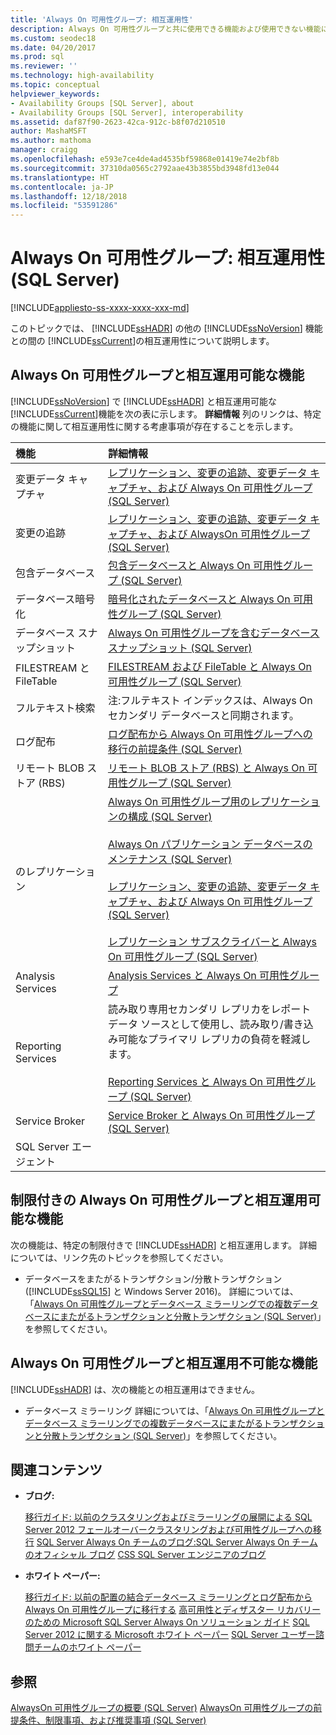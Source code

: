 ```yaml
---
title: 'Always On 可用性グループ: 相互運用性'
description: Always On 可用性グループと共に使用できる機能および使用できない機能について説明します。
ms.custom: seodec18
ms.date: 04/20/2017
ms.prod: sql
ms.reviewer: ''
ms.technology: high-availability
ms.topic: conceptual
helpviewer_keywords:
- Availability Groups [SQL Server], about
- Availability Groups [SQL Server], interoperability
ms.assetid: daf87f90-2623-42ca-912c-b8f07d210510
author: MashaMSFT
ms.author: mathoma
manager: craigg
ms.openlocfilehash: e593e7ce4de4ad4535bf59868e01419e74e2bf8b
ms.sourcegitcommit: 37310da0565c2792aae43b3855bd3948fd13e044
ms.translationtype: HT
ms.contentlocale: ja-JP
ms.lasthandoff: 12/18/2018
ms.locfileid: "53591286"
---
```

# <a name="always-on-availability-groups-interoperability-sql-server"></a>Always On 可用性グループ: 相互運用性 (SQL Server)
[!INCLUDE[appliesto-ss-xxxx-xxxx-xxx-md](../../../includes/appliesto-ss-xxxx-xxxx-xxx-md.md)]

このトピックでは、 [!INCLUDE[ssHADR](../../../includes/sshadr-md.md)] の他の [!INCLUDE[ssNoVersion](../../../includes/ssnoversion-md.md)] 機能との間の [!INCLUDE[ssCurrent](../../../includes/sscurrent-md.md)]の相互運用性について説明します。

## <a name="Interop"></a> Always On 可用性グループと相互運用可能な機能

[!INCLUDE[ssNoVersion](../../../includes/ssnoversion-md.md)] で [!INCLUDE[ssHADR](../../../includes/sshadr-md.md)] と相互運用可能な [!INCLUDE[ssCurrent](../../../includes/sscurrent-md.md)]機能を次の表に示します。 **詳細情報** 列のリンクは、特定の機能に関して相互運用性に関する考慮事項が存在することを示します。

|機能|詳細情報|
|:------|:---------------|
|変更データ キャプチャ|[レプリケーション、変更の追跡、変更データ キャプチャ、および Always On 可用性グループ &#40;SQL Server&#41;](../../../database-engine/availability-groups/windows/replicate-track-change-data-capture-always-on-availability.md)|
|変更の追跡|[レプリケーション、変更の追跡、変更データ キャプチャ、および AlwaysOn 可用性グループ &#40;SQL Server&#41;](../../../database-engine/availability-groups/windows/replicate-track-change-data-capture-always-on-availability.md)|
|包含データベース|[包含データベースと Always On 可用性グループ &#40;SQL Server&#41;](../../../database-engine/availability-groups/windows/contained-databases-with-always-on-availability-groups-sql-server.md)|
|データベース暗号化|[暗号化されたデータベースと Always On 可用性グループ &#40;SQL Server&#41;](../../../database-engine/availability-groups/windows/encrypted-databases-with-always-on-availability-groups-sql-server.md)|
|データベース スナップショット|[Always On 可用性グループを含むデータベース スナップショット &#40;SQL Server&#41;](../../../database-engine/availability-groups/windows/database-snapshots-with-always-on-availability-groups-sql-server.md)|
|FILESTREAM と FileTable|[FILESTREAM および FileTable と Always On 可用性グループ &#40;SQL Server&#41;](../../../database-engine/availability-groups/windows/filestream-and-filetable-with-always-on-availability-groups-sql-server.md)|
|フルテキスト検索|注:フルテキスト インデックスは、Always On セカンダリ データベースと同期されます。|
|ログ配布|[ログ配布から Always On 可用性グループへの移行の前提条件 &#40;SQL Server&#41;](../../../database-engine/availability-groups/windows/prereqs-migrating-log-shipping-to-always-on-availability-groups.md)|
|リモート BLOB ストア (RBS)|[リモート BLOB ストア &#40;RBS&#41; と Always On 可用性グループ &#40;SQL Server&#41;](../../../database-engine/availability-groups/windows/remote-blob-store-rbs-and-always-on-availability-groups-sql-server.md)|
|のレプリケーション|[Always On 可用性グループ用のレプリケーションの構成 &#40;SQL Server&#41;](../../../database-engine/availability-groups/windows/configure-replication-for-always-on-availability-groups-sql-server.md)<br /><br /> [Always On パブリケーション データベースのメンテナンス &#40;SQL Server&#41;](../../../database-engine/availability-groups/windows/maintaining-an-always-on-publication-database-sql-server.md)<br /><br /> [レプリケーション、変更の追跡、変更データ キャプチャ、および Always On 可用性グループ &#40;SQL Server&#41;](../../../database-engine/availability-groups/windows/replicate-track-change-data-capture-always-on-availability.md)<br /><br /> [レプリケーション サブスクライバーと Always On 可用性グループ &#40;SQL Server&#41;](../../../database-engine/availability-groups/windows/replication-subscribers-and-always-on-availability-groups-sql-server.md)|
|Analysis Services|[Analysis Services と Always On 可用性グループ](../../../database-engine/availability-groups/windows/analysis-services-with-always-on-availability-groups.md)|
|Reporting Services|読み取り専用セカンダリ レプリカをレポート データ ソースとして使用し、読み取り/書き込み可能なプライマリ レプリカの負荷を軽減します。<br /><br /> [Reporting Services と Always On 可用性グループ &#40;SQL Server&#41;](../../../database-engine/availability-groups/windows/reporting-services-with-always-on-availability-groups-sql-server.md)|
|Service Broker|[Service Broker と Always On 可用性グループ &#40;SQL Server&#41;](../../../database-engine/availability-groups/windows/service-broker-with-always-on-availability-groups-sql-server.md)|
|SQL Server エージェント|&nbsp;|

## <a name="restrictions"></a> 制限付きの Always On 可用性グループと相互運用可能な機能

次の機能は、特定の制限付きで [!INCLUDE[ssHADR](../../../includes/sshadr-md.md)] と相互運用します。 詳細については、リンク先のトピックを参照してください。

- データベースをまたがるトランザクション/分散トランザクション ([!INCLUDE[ssSQL15](../../../includes/sssql15-md.md)] と Windows Server 2016)。 詳細については、「[Always On 可用性グループとデータベース ミラーリングでの複数データベースにまたがるトランザクションと分散トランザクション &#40;SQL Server&#41;](../../../database-engine/availability-groups/windows/transactions-always-on-availability-and-database-mirroring.md)」を参照してください。

## <a name="NoInterop"></a> Always On 可用性グループと相互運用不可能な機能

[!INCLUDE[ssHADR](../../../includes/sshadr-md.md)] は、次の機能との相互運用はできません。

- データベース ミラーリング 詳細については、「[Always On 可用性グループとデータベース ミラーリングでの複数データベースにまたがるトランザクションと分散トランザクション &#40;SQL Server&#41;](../../../database-engine/availability-groups/windows/transactions-always-on-availability-and-database-mirroring.md)」を参照してください。

## <a name="RelatedContent"></a> 関連コンテンツ

- **ブログ:**

  [移行ガイド: 以前のクラスタリングおよびミラーリングの展開による SQL Server 2012 フェールオーバークラスタリングおよび可用性グループへの移行](https://blogs.msdn.microsoft.com/sqlalwayson/2012/04/09/now-available-migration-guide-migrating-to-sql-server-2012-failover-clustering-and-availability-groups-from-prior-clustering-and-mirroring-deployments/)
  [SQL Server Always On チームのブログ:SQL Server Always On チームのオフィシャル ブログ](https://blogs.msdn.microsoft.com/sqlalwayson/)
  [CSS SQL Server エンジニアのブログ](https://blogs.msdn.com/b/psssql/)

- **ホワイト ペーパー:**

  [移行ガイド: 以前の配置の結合データベース ミラーリングとログ配布から Always On 可用性グループに移行する](https://msdn.microsoft.com/library/jj635217)
  [高可用性とディザスター リカバリーのための Microsoft SQL Server Always On ソリューション ガイド](https://go.microsoft.com/fwlink/?LinkId=227600)
  [SQL Server 2012 に関する Microsoft ホワイト ペーパー](https://msdn.microsoft.com/library/hh403491.aspx)
  [SQL Server ユーザー諮問チームのホワイト ペーパー](https://sqlcat.com/)

## <a name="see-also"></a>参照

[AlwaysOn 可用性グループの概要 &#40;SQL Server&#41;](../../../database-engine/availability-groups/windows/overview-of-always-on-availability-groups-sql-server.md)
[AlwaysOn 可用性グループの前提条件、制限事項、および推奨事項 &#40;SQL Server&#41;](../../../database-engine/availability-groups/windows/prereqs-restrictions-recommendations-always-on-availability.md)

